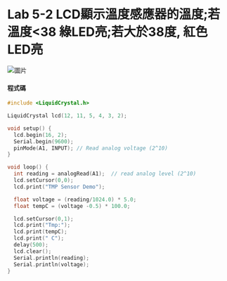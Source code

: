 <h1>Lab 5-2 LCD顯示溫度感應器的溫度;若溫度<38 綠LED亮;若大於38度, 紅色LED亮</h1>
  
![圖片](https://user-images.githubusercontent.com/16370565/138577782-523f951c-d163-4aa0-8a10-a35f3ad8ecf6.png)

  <h4>程式碼</H4>
  
  ````C
  #include <LiquidCrystal.h>

LiquidCrystal lcd(12, 11, 5, 4, 3, 2);

void setup() {
    lcd.begin(16, 2);
    Serial.begin(9600);	
    pinMode(A1, INPUT); // Read analog voltage (2^10)
}

void loop() {
    int reading = analogRead(A1);  // read analog level (2^10)
    lcd.setCursor(0,0);  
    lcd.print("TMP Sensor Demo");
  
    float voltage = (reading/1024.0) * 5.0;
    float tempC = (voltage -0.5) * 100.0;

    lcd.setCursor(0,1);
    lcd.print("Tmp:");
    lcd.print(tempC);
    lcd.print(" C");
    delay(500);
    lcd.clear();
    Serial.println(reading);
    Serial.println(voltage);  
}
  ````
